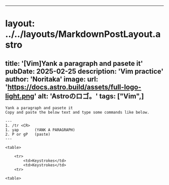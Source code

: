 
---
# layout: ../../layouts/MarkdownPostLayout.astro
title: '[Vim]Yank a paragraph and pasete it'
pubDate: 2025-02-25
description: 'Vim practice'
author: 'Noritaka'
image:
    url: 'https://docs.astro.build/assets/full-logo-light.png'
    alt: 'Astroのロゴ。'
tags: ["Vim",]
---

```
Yank a paragraph and pasete it
Copy and paste the below text and type some commands like below.

---
1. /tr <CR>
1. yap       (YANK A PARAGRAPH)
2. P or gP   (paste)
---

<table>

	<tr> 
		<td>Keystrokes</td>
		<td>Keystrokes</td>
	<tr>
	
<table>

```
